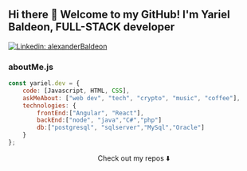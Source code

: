 ## Hi there 👋 Welcome to my GitHub! I'm Yariel Baldeon, FULL-STACK developer



[![Linkedin: alexanderBaldeon](https://img.shields.io/badge/-Yariel-blue?style=flat-square&logo=Linkedin&logoColor=white&link=https://www.linkedin.com/in/alexander-baldeon-586533160/)](https://www.linkedin.com/in/alexander-baldeon-586533160/)
  <!-- [](https://visitor-badge.glitch.me/badge?page_id=Yariel03)  -->

### aboutMe.js

```javascript
const yariel.dev = {
    code: [Javascript, HTML, CSS],
    askMeAbout: ["web dev", "tech", "crypto", "music", "coffee"],
    technologies: {
        frontEnd:["Angular", "React"],
        backEnd:["node", "java","C#","php"]
        db:["postgresql", "sqlserver","MySql","Oracle"]
    }
};
```

<p align="center">
Check out my repos ⬇️  
</p>

